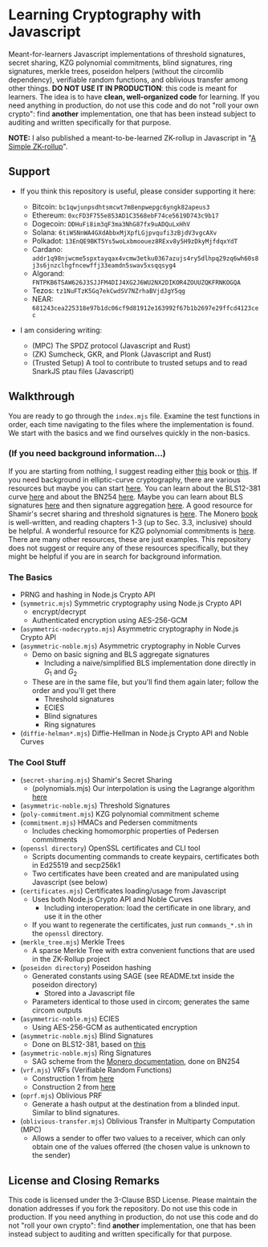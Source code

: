 # Learning Cryptography with Javascript

Meant-for-learners Javascript implementations of threshold signatures, secret sharing, KZG polynomial commitments, blind signatures, ring signatures, merkle trees, poseidon helpers (without the circomlib dependency), verifiable random functions, and oblivious transfer among other things. **DO NOT USE IT IN PRODUCTION**: this code is meant for learners. The idea is to have **clean, well-organized code** for learning. If you need anything in production, do not use this code and do not "roll your own crypto": find **another** implementation, one that has been instead subject to auditing and written specifically for that purpose.

**NOTE:** I also published a meant-to-be-learned ZK-rollup in Javascript in "[A Simple ZK-rollup](https://github.com/hammurabi-mendes/zk-rollup)".

## Support
- If you think this repository is useful, please consider supporting it here:
	- Bitcoin: ```bc1qwjunpsdhtsmcwt7m8enpwepgc6yngk82apeus3```
	- Ethereum: ```0xcFD3F755e853AD1C3568ebF74ce5619D743c9b17```
	- Dogecoin: ```DDHuFi8im3qF3ma3NhG87fx9uADQuLxHhV```
	- Solana: ```6tiWSNnWA4GXdAbbxMjXpfLGjpvqufi3zBjdV3vgcAXv```
	- Polkadot: ```13EnQE9BKT5Ys5woLxbmoouez8RExv8y5H9zDkyMjfdqxYdT```
	- Cardano: ```addr1q98njwcme5spxtayqax4vcmw3etku0367azujs4ry5dlhpq29zq6wh60s8j3s6jnzclhgfncewffj33eamdn5swav5xsqqsyg4```
	- Algorand: ```FNTPKB6TSAW626J3SJJFM4DIJ4XG2J6WU2NX2DIKOR4ZOUUZQKFRNKOGQA```
	- Tezos: ```tz1NuFTzK5Gq7ekCwdSV7NZrhaBVjdJgY5qg```
	- NEAR: ```681243cea225318e97b1dc06cf9d81912e163992f67b1b2697e29ffcd4123cec```

- I am considering writing:
	- (MPC) The SPDZ protocol (Javascript and Rust)
	- (ZK) Sumcheck, GKR, and Plonk (Javascript and Rust)
	- (Trusted Setup) A tool to contribute to trusted setups and to read SnarkJS ptau files (Javascript)

## Walkthrough

You are ready to go through the ```index.mjs``` file. Examine the test functions in order, each time navigating to the files where the implementation is found. We start with the basics and we find ourselves quickly in the non-basics.

### (If you need background information...)
If you are starting from nothing, I suggest reading either [this](https://www.manning.com/books/real-world-cryptography) book or [this](https://nostarch.com/seriouscrypto). If you need background in elliptic-curve cryptography, there are various resources but maybe you can start [here](https://andrea.corbellini.name/2015/05/17/elliptic-curve-cryptography-a-gentle-introduction/). You can learn about the BLS12-381 curve [here](https://hackmd.io/@benjaminion/bls12-381) and about the BN254 [here](https://hackmd.io/@jpw/bn254). Maybe you can learn about BLS signatures [here](https://medium.com/cryptoadvance/bls-signatures-better-than-schnorr-5a7fe30ea716) and then signature aggregation [here](https://crypto.stanford.edu/~dabo/pubs/papers/BLSmultisig.html). A good resource for Shamir's secret sharing and threshold signatures is [here](https://github.com/dashpay/dips/blob/master/dip-0006/bls_m-of-n_threshold_scheme_and_dkg.md). The Monero [book](https://web.getmonero.org/library/Zero-to-Monero-2-0-0.pdf) is well-written, and reading chapters 1-3 (up to Sec. 3.3, inclusive) should be helpful. A wonderful resource for KZG polynomial commitments is [here](https://dankradfeist.de/ethereum/2020/06/16/kate-polynomial-commitments.html). There are many other resources, these are just examples. This repository does not suggest or require any of these resources specifically, but they might be helpful if you are in search for background information.

### The Basics
- PRNG and hashing in Node.js Crypto API
- (```symmetric.mjs```) Symmetric cryptography using Node.js Crypto API
	* encrypt/decrypt
	* Authenticated encryption using AES-256-GCM
- (```asymmetric-nodecrypto.mjs```) Asymmetric cryptography in Node.js Crypto API
- (```asymmetric-noble.mjs```) Asymmetric cryptography in Noble Curves
	* Demo on basic signing and BLS aggregate signatures
		- Including a naive/simplified BLS implementation done directly in $G_1$ and $G_2$
	* These are in the same file, but you'll find them again later; follow the order and you'll get there
		- Threshold signatures
		- ECIES
		- Blind signatures
		- Ring signatures
- (```diffie-helman*.mjs```) Diffie-Hellman in Node.js Crypto API and Noble Curves

### The Cool Stuff
- (```secret-sharing.mjs```) Shamir's Secret Sharing
	- (polynomials.mjs) Our interpolation is using the Lagrange algorithm [here](https://en.wikipedia.org/wiki/Lagrange_polynomial)
- (```asymmetric-noble.mjs```) Threshold Signatures
- (```poly-commitment.mjs```) KZG polynomial commitment scheme
- (```commitment.mjs```) HMACs and Pedersen commitments
	- Includes checking homomorphic properties of Pedersen commitments
- (```openssl directory```) OpenSSL certificates and CLI tool
	- Scripts documenting commands to create keypairs, certificates both in Ed25519 and secp256k1
	- Two certificates have been created and are manipulated using Javascript (see below)
- (```certificates.mjs```) Certificates loading/usage from Javascript
	- Uses both Node.js Crypto API and Noble Curves
	  * Including interoperation: load the certificate in one library, and use it in the other
	- If you want to regenerate the certificates, just run ```commands_*.sh``` in the ```openssl``` directory.
- (```merkle_tree.mjs```) Merkle Trees
	- A sparse Merkle Tree with extra convenient functions that are used in the ZK-Rollup project
- (```poseidon directory```) Poseidon hashing
	- Generated constants using SAGE (see README.txt inside the poseidon directory)
	  * Stored into a Javascript file
	- Parameters identical to those used in circom; generates the same circom outputs
- (```asymmetric-noble.mjs```) ECIES
	- Using AES-256-GCM as authenticated encryption
- (```asymmetric-noble.mjs```) Blind Signatures
	- Done on BLS12-381, based on [this](https://eprint.iacr.org/2002/118)
- (```asymmetric-noble.mjs```) Ring Signatures
	- SAG scheme from the [Monero documentation](https://web.getmonero.org/library/), done on BN254
- (```vrf.mjs```) VRFs (Verifiable Random Functions)
	- Construction 1 from [here](https://docs.harmony.one/home/developers/harmony-specifics/tools/harmony-vrf)
	- Construction 2 from [here](https://eprint.iacr.org/2017/099.pdf)
- (```oprf.mjs```) Oblivious PRF
	- Generate a hash output at the destination from a blinded input. Similar to blind signatures.
- (```oblivious-transfer.mjs```) Oblivious Transfer in Multiparty Computation (MPC)
	- Allows a sender to offer two values to a receiver, which can only obtain one of the values offerred (the chosen value is unknown to the sender)

## License and Closing Remarks

This code is licensed under the 3-Clause BSD License. Please maintain the donation addresses if you fork the repository. Do not use this code in production. If you need anything in production, do not use this code and do not "roll your own crypto": find **another** implementation, one that has been instead subject to auditing and written specifically for that purpose.
